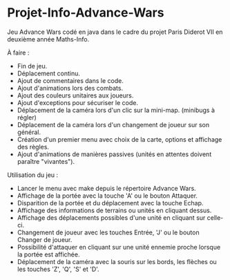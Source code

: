 # Projet-Info-Advance-Wars
Jeu Advance Wars codé en java dans le cadre du projet Paris Diderot VII en deuxième année Maths-Info.

À faire :
- Fin de jeu.
- Déplacement continu.
- Ajout de commentaires dans le code.
- Ajout d'animations lors des combats.
- Ajout des couleurs unitaires aux joueurs.
- Ajout d'exceptions pour sécuriser le code.
- Déplacement de la caméra lors d'un clic sur la mini-map. (minibugs à régler)
- Déplacement de la caméra lors d'un changement de joueur sur son général.
- Création d'un premier menu avec choix de la carte, options et affichage des règles.
- Ajout d'animations de manières passives (unités en attentes doivent paraître "vivantes").

Utilisation du jeu :
- Lancer le menu avec make depuis le répertoire Advance Wars.
- Affichage de la portée avec la touche 'A' ou le bouton Attaquer.
- Disparition de la portée et du déplacement avec la touche Echap.
- Affichage des informations de terrains ou unités en cliquant dessus.
- Affichage des déplacements possibles d'une unité en cliquant sur celle-ci.
- Changement de joueur avec les touches Entrée, 'J' ou le bouton Changer de joueur.
- Possibilité d'attaquer en cliquant sur une unité ennemie proche lorsque la portée est affichée.
- Déplacement de la caméra avec la souris sur les bords, les flèches ou les touches 'Z', 'Q', 'S' et 'D'.
